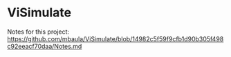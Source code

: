# ViSimulate

Notes for this project: https://github.com/mbaula/ViSimulate/blob/14982c5f59f9cfb1d90b305f498c92eeacf70daa/Notes.md
